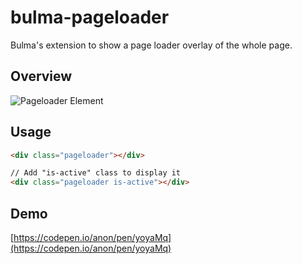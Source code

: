 # bulma-pageloader
Bulma's extension to show a page loader overlay of the whole page.

Overview
---
![Pageloader Element](https://img15.hostingpics.net/pics/217768bulmapageloader.gif)

Usage
---

```html
<div class="pageloader"></div>

// Add "is-active" class to display it
<div class="pageloader is-active"></div>
```

Demo
---
[https://codepen.io/anon/pen/yoyaMq](https://codepen.io/anon/pen/yoyaMq)
